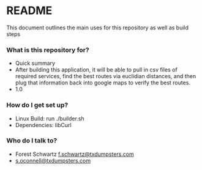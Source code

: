 # README #

This document outlines the main uses for this repository as well as build steps

### What is this repository for? ###

* Quick summary
* After building this application, it will be able to pull in csv files of required services,
  find the best routes via euclidian distances, and then plug that information back into google maps to verify
  the best routes. 
* 1.0


### How do I get set up? ###

* Linux Build:
run ./builder.sh
* Dependencies:
libCurl


### Who do I talk to? ###

* Forest Schwartz f.schwartz@txdumpsters.com
* s.oconnell@txdumpsters.com
